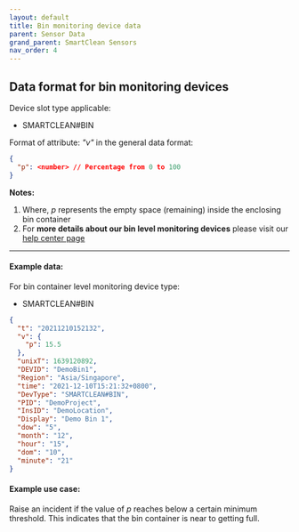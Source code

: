 ```yaml
---
layout: default
title: Bin monitoring device data
parent: Sensor Data
grand_parent: SmartClean Sensors
nav_order: 4
---
```


## Data format for bin monitoring devices
Device slot type applicable:
- SMARTCLEAN#BIN

Format of attribute: *"v"* in the general data format:
```json
{
  "p": <number> // Percentage from 0 to 100
}
```

**Notes:**
1. Where, *p* represents the empty space (remaining) inside the enclosing bin container
2. For **more details about our bin level monitoring devices** 
please visit our [help center page](https://helpcenter-smartclean.webflow.io/help-installation/how-it-works)

---

#### Example data:
For bin container level monitoring device type:
- SMARTCLEAN#BIN

```json
{
  "t": "20211210152132",
  "v": {
    "p": 15.5
  },
  "unixT": 1639120892,
  "DEVID": "DemoBin1",
  "Region": "Asia/Singapore",
  "time": "2021-12-10T15:21:32+0800",
  "DevType": "SMARTCLEAN#BIN",
  "PID": "DemoProject",
  "InsID": "DemoLocation",
  "Display": "Demo Bin 1",
  "dow": "5",
  "month": "12",
  "hour": "15",
  "dom": "10",
  "minute": "21"
}
```

#### Example use case:
Raise an incident if the value of *p* reaches below a certain minimum threshold.
This indicates that the bin container is near to getting full.

